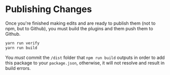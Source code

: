 # Publishing Changes

Once you're finished making edits and are ready to publish them (not to npm, but to Github), you must build the plugins and them push them to Github.

```bash
yarn run verify
yarn run build
```

You _must_ commit the `/dist` folder that `npm run build` outputs in order to add this package to your `package.json`, otherwise, it will not resolve and result in build errors.
